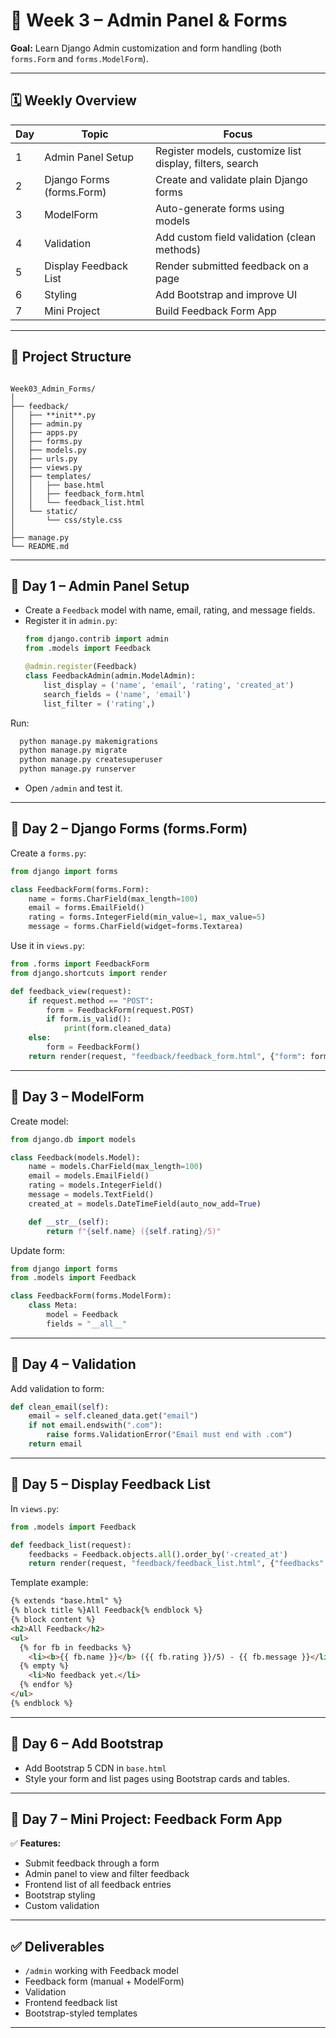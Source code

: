 
# 🧭 Week 3 – Admin Panel & Forms

**Goal:** Learn Django Admin customization and form handling (both `forms.Form` and `forms.ModelForm`).

---

## 🗓️ Weekly Overview

| Day | Topic | Focus |
|-----|--------|--------|
| 1 | Admin Panel Setup | Register models, customize list display, filters, search |
| 2 | Django Forms (forms.Form) | Create and validate plain Django forms |
| 3 | ModelForm | Auto-generate forms using models |
| 4 | Validation | Add custom field validation (clean methods) |
| 5 | Display Feedback List | Render submitted feedback on a page |
| 6 | Styling | Add Bootstrap and improve UI |
| 7 | Mini Project | Build Feedback Form App |

---

## 📁 Project Structure
```

Week03_Admin_Forms/
│
├── feedback/
│   ├── **init**.py
│   ├── admin.py
│   ├── apps.py
│   ├── forms.py
│   ├── models.py
│   ├── urls.py
│   ├── views.py
│   ├── templates/
│   │   ├── base.html
│   │   ├── feedback_form.html
│   │   └── feedback_list.html
│   └── static/
│       └── css/style.css
│
├── manage.py
└── README.md
```

---

## 🧩 Day 1 – Admin Panel Setup

- Create a `Feedback` model with name, email, rating, and message fields.
- Register it in `admin.py`:
  ```python
  from django.contrib import admin
  from .models import Feedback

  @admin.register(Feedback)
  class FeedbackAdmin(admin.ModelAdmin):
      list_display = ('name', 'email', 'rating', 'created_at')
      search_fields = ('name', 'email')
      list_filter = ('rating',)


 Run:

```bash
  python manage.py makemigrations
  python manage.py migrate
  python manage.py createsuperuser
  python manage.py runserver
  ```
* Open `/admin` and test it.

---

## 🧩 Day 2 – Django Forms (forms.Form)

Create a `forms.py`:

```python
from django import forms

class FeedbackForm(forms.Form):
    name = forms.CharField(max_length=100)
    email = forms.EmailField()
    rating = forms.IntegerField(min_value=1, max_value=5)
    message = forms.CharField(widget=forms.Textarea)
```

Use it in `views.py`:

```python
from .forms import FeedbackForm
from django.shortcuts import render

def feedback_view(request):
    if request.method == "POST":
        form = FeedbackForm(request.POST)
        if form.is_valid():
            print(form.cleaned_data)
    else:
        form = FeedbackForm()
    return render(request, "feedback/feedback_form.html", {"form": form})
```

---

## 🧩 Day 3 – ModelForm

Create model:

```python
from django.db import models

class Feedback(models.Model):
    name = models.CharField(max_length=100)
    email = models.EmailField()
    rating = models.IntegerField()
    message = models.TextField()
    created_at = models.DateTimeField(auto_now_add=True)

    def __str__(self):
        return f"{self.name} ({self.rating}/5)"
```

Update form:

```python
from django import forms
from .models import Feedback

class FeedbackForm(forms.ModelForm):
    class Meta:
        model = Feedback
        fields = "__all__"
```

---

## 🧩 Day 4 – Validation

Add validation to form:

```python
def clean_email(self):
    email = self.cleaned_data.get("email")
    if not email.endswith(".com"):
        raise forms.ValidationError("Email must end with .com")
    return email
```

---

## 🧩 Day 5 – Display Feedback List

In `views.py`:

```python
from .models import Feedback

def feedback_list(request):
    feedbacks = Feedback.objects.all().order_by('-created_at')
    return render(request, "feedback/feedback_list.html", {"feedbacks": feedbacks})
```

Template example:

```html
{% extends "base.html" %}
{% block title %}All Feedback{% endblock %}
{% block content %}
<h2>All Feedback</h2>
<ul>
  {% for fb in feedbacks %}
    <li><b>{{ fb.name }}</b> ({{ fb.rating }}/5) - {{ fb.message }}</li>
  {% empty %}
    <li>No feedback yet.</li>
  {% endfor %}
</ul>
{% endblock %}
```

---

## 🧩 Day 6 – Add Bootstrap

* Add Bootstrap 5 CDN in `base.html`
* Style your form and list pages using Bootstrap cards and tables.

---

## 🧩 Day 7 – Mini Project: Feedback Form App

✅ **Features:**

* Submit feedback through a form
* Admin panel to view and filter feedback
* Frontend list of all feedback entries
* Bootstrap styling
* Custom validation

---

## ✅ Deliverables

* `/admin` working with Feedback model
* Feedback form (manual + ModelForm)
* Validation
* Frontend feedback list
* Bootstrap-styled templates

---